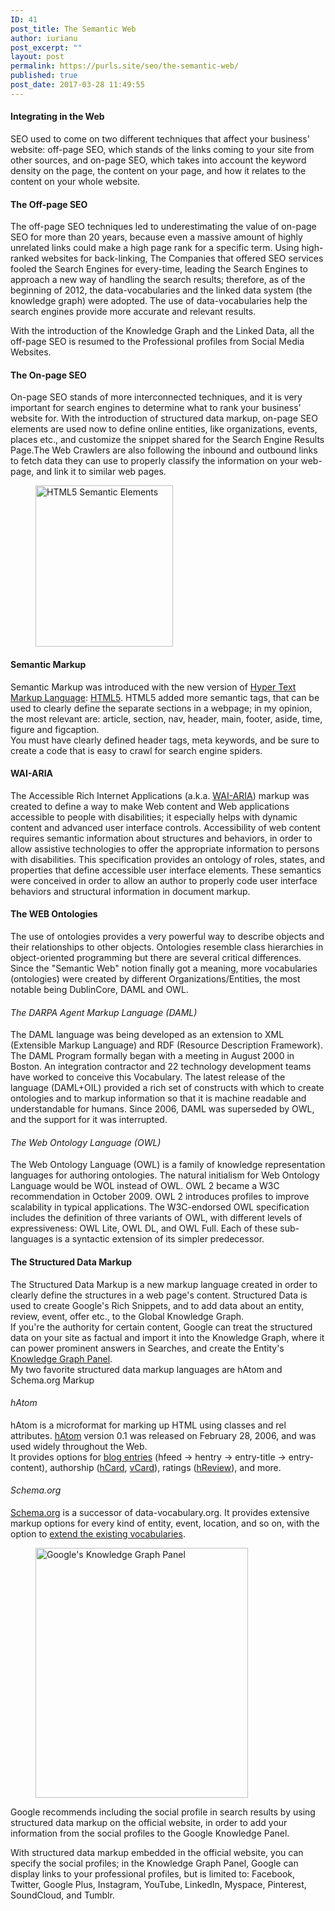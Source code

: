 ```yaml
---
ID: 41
post_title: The Semantic Web
author: iurianu
post_excerpt: ""
layout: post
permalink: https://purls.site/seo/the-semantic-web/
published: true
post_date: 2017-03-28 11:49:55
---
```

<section>
<h4>Integrating in the Web</h4>

SEO used to come on two different techniques that affect your business' website: off-page SEO, which stands of the links coming to your site from other sources, and on-page SEO, which takes into account the keyword density on the page, the content on your page, and how it relates to the content on your whole website.

<h4>The Off-page SEO</h4>

The off-page SEO techniques led to underestimating the value of on-page SEO for more than 20 years, because even a massive amount of highly unrelated links could make a high page rank for a specific term. Using high-ranked websites for back-linking, The Companies that offered SEO services fooled the Search Engines for every-time, leading the Search Engines to approach a new way of handling the search results; therefore, as of the beginning of 2012, the data-vocabularies and the linked data system (the knowledge graph) were adopted. The use of data-vocabularies help the search engines provide more accurate and relevant results.

With the introduction of the Knowledge Graph and the Linked Data, all the off-page SEO is resumed to the Professional profiles from Social Media Websites.

<h4>The On-page SEO</h4>

On-page SEO stands of more interconnected techniques, and it is very important for search engines to determine what to rank your business' website for. With the introduction of structured data markup, on-page SEO elements are used now to define online entities, like organizations, events, places etc., and customize the snippet shared for the Search Engine Results Page.The Web Crawlers are also following the inbound and outbound links to fetch data they can use to properly classify the information on your web-page, and link it to similar web pages.

<figure class="half-image">
<a class="knk-link" title="Semantic Markup" href="http://html5doctor.com/lets-talk-about-semantics/" target="_blank"><img class="knk-image" src="http://purls.site/wp-content/uploads/2017/03/img_sem_elements.gif" alt="HTML5 Semantic Elements" width="220" height="258" title="HTML5 Semantic Elements" /></a>
</figure>

<h4>Semantic Markup</h4>

Semantic Markup was introduced with the new version of <a class="alternate-url" title="HTML" href="https://en.wikipedia.org/wiki/HTML" target="_blank" rel="nofollow">Hyper Text Markup Language</a>: <a class="alternate-url" title="HTML5" href="https://en.wikipedia.org/wiki/HTML5" target="_blank" rel="nofollow">HTML5</a>.
HTML5 added more semantic tags, that can be used to clearly define the separate sections in a webpage; in my opinion, the most relevant are: article, section, nav, header, main, footer, aside, time, figure and figcaption.<br>
You must have clearly defined header tags, meta keywords, and be sure to create a code that is easy to crawl for search engine spiders.

<h4>WAI-ARIA</h4>

The Accessible Rich Internet Applications (a.k.a. <a class="alternate-url" title="WAI-ARIA" href="https://www.w3.org/WAI/intro/aria.php" target="_blank" rel="nofollow">WAI-ARIA</a>) markup was created to define a way to make Web content and Web applications accessible to people with disabilities; it especially helps with dynamic content and advanced user interface controls.
Accessibility of web content requires semantic information about structures and behaviors, in order to allow assistive technologies to offer the appropriate information to persons with disabilities. This specification provides an ontology of roles, states, and properties that define accessible user interface elements. These semantics were conceived in order to allow an author to properly code user interface behaviors and structural information in document markup.

<h4>The WEB Ontologies</h4>

The use of ontologies provides a very powerful way to describe objects and their relationships to other objects. Ontologies resemble class hierarchies in object-oriented programming but there are several critical differences. Since the "Semantic Web" notion finally got a meaning, more vocabularies (ontologies) were created by different Organizations/Entities, the most notable being DublinCore, DAML and OWL.

<h4><em style="font-weight:normal">The DARPA Agent Markup Language (DAML)</em></h4>

The DAML language was being developed as an extension to XML (Extensible Markup Language) and RDF (Resource Description Framework). The DAML Program formally began with a meeting in August 2000 in Boston. An integration contractor and 22 technology development teams have worked to conceive this Vocabulary.
The latest release of the language (DAML+OIL) provided a rich set of constructs with which to create ontologies and to markup information so that it is machine readable and understandable for humans. Since 2006, DAML was superseded by OWL, and the support for it was interrupted.

<h4><em style="font-weight:normal">The Web Ontology Language (OWL)</em></h4>

The Web Ontology Language (OWL) is a family of knowledge representation languages for authoring ontologies. The natural initialism for Web Ontology Language would be WOL instead of OWL. 
OWL 2 became a W3C recommendation in October 2009. OWL 2 introduces profiles to improve scalability in typical applications.
The W3C-endorsed OWL specification includes the definition of three variants of OWL, with different levels of expressiveness: OWL Lite, OWL DL, and OWL Full. Each of these sub-languages is a syntactic extension of its simpler predecessor.

<h4>The Structured Data Markup</h4>

The Structured Data Markup is a new markup language created in order to clearly define the structures in a web page's content. Structured Data is used to create Google's Rich Snippets, and to add data about an entity, review, event, offer etc., to the Global Knowledge Graph.<br>
If you're the authority for certain content, Google can treat the structured data on your site as factual and import it into the Knowledge Graph, where it can power prominent answers in Searches, and create the Entity's <a class="alternate-url" title="Knowledge Graph Panel" href="https://developers.google.com/structured-data/customize/social-profiles#include_your_social_profile_in_search_results" target="_blank" rel="nofollow">Knowledge Graph Panel</a>.<br>
My two favorite structured data markup languages are hAtom and Schema.org Markup

<h4><em style="font-weight:normal">hAtom</em></h4>

hAtom is a microformat for marking up HTML using classes and rel attributes. <a class="alternate-url" href="http://microformats.org/wiki/hatom" target="_blank" rel="nofollow" title="hAtom">hAtom</a> version 0.1 was released on February 28, 2006, and was used widely throughout the Web.<br>
It provides options for <a class="alternate-url" href="http://microformats.org/wiki/hentry" target="_blank" rel="nofollow" title="hentry">blog entries</a> (hfeed -> hentry -> entry-title -> entry-content), authorship (<a class="alternate-url" href="http://microformats.org/wiki/hcard" target="_blank" rel="nofollow" title="hCard">hCard</a>, <a class="alternate-url" href="https://en.wikipedia.org/wiki/VCard#vCard_4.0" target="_blank" rel="nofollow" title="vCard">vCard</a>), ratings (<a class="alternate-url" href="http://microformats.org/wiki/hreview" target="_blank" rel="nofollow" title="hReview">hReview</a>), and more.

<h4><em style="font-weight:normal">Schema.org</em></h4>

<a class="alternate-url" href="https://schema.org/docs/gs.html" target="_blank" rel="nofollow" title="Schema.org">Schema.org</a> is a successor of data-vocabulary.org. It provides extensive markup options for every kind of entity, event, location, and so on, with the option to <a class="alternate-url" href="https://schema.org/docs/extension.html" target="_blank" rel="nofollow" title="Extend the Schema.org Vocabulary">extend the existing vocabularies</a>.

<figure class="half-image"><a class="knk-link" href="http://purls.site/wp-content/uploads/2017/03/google-kg-1.jpg"><img class="knk-image" src="http://purls.site/wp-content/uploads/2017/03/google-kg-1.jpg" alt="Google's Knowledge Graph Panel" title="Google's Knowledge Graph Panel" width="340" height="400" /></a></figure>

Google recommends including the social profile in search results by using structured data markup on the official website, in order to add your information from the social profiles to the Google Knowledge Panel.

With structured data markup embedded in the official website, you can specify the social profiles; in the Knowledge Graph Panel, Google can display links to your professional profiles, but is limited to: Facebook, Twitter, Google Plus, Instagram, YouTube, LinkedIn, Myspace, Pinterest, SoundCloud, and Tumblr.
</section>